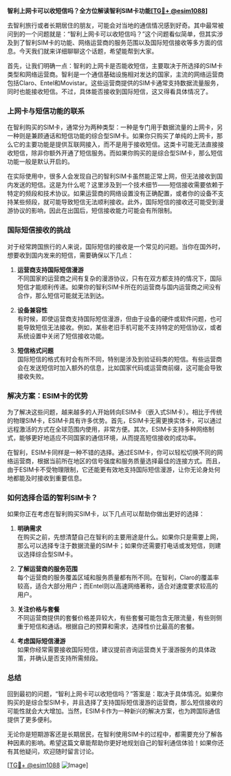**智利上网卡可以收短信吗？全方位解读智利SIM卡功能[[TG💪+ @esim1088](https://t.me/s/esim1088)]**

去智利旅行或者长期居住的朋友，可能会对当地的通信情况感到好奇。其中最常被问到的一个问题就是：“智利上网卡可以收短信吗？”这个问题看似简单，但其实涉及到了智利SIM卡的功能、网络运营商的服务范围以及国际短信接收等多方面的信息。今天我们就来详细聊聊这个话题，希望能帮到大家。

首先，让我们明确一点：智利的上网卡是否能收短信，主要取决于所选择的SIM卡类型和网络运营商。智利是一个通信基础设施相对发达的国家，主流的网络运营商包括Claro、Entel和Movistar。这些运营商提供的SIM卡通常支持数据流量服务，同时也能接收短信。不过，具体能否接收到国际短信，这又得看具体情况了。

### 上网卡与短信功能的联系

在智利购买的SIM卡，通常分为两种类型：一种是专门用于数据流量的上网卡，另一种则是兼顾通话和短信功能的综合型SIM卡。如果你只购买了单纯的上网卡，那么它的主要功能是提供互联网接入，而不是用于接收短信。这类卡可能无法直接接收短信，除非你额外开通了短信服务。而如果你购买的是综合型SIM卡，那么短信功能一般是默认开启的。

在实际使用中，很多人会发现自己的智利SIM卡虽然能正常上网，但无法接收到国内发送的短信。这是为什么呢？这里涉及到一个技术细节——短信接收需要依赖于特定的频段和技术协议。如果运营商的网络设置没有正确配置，或者你的设备不支持某些频段，就可能导致短信无法顺利接收。此外，国际短信的接收还可能受到漫游协议的影响，因此在出国后，短信接收能力可能会有所限制。

### 国际短信接收的挑战

对于经常跨国旅行的人来说，国际短信的接收是一个常见的问题。当你在国外时，想要收到国内发来的短信，需要确保以下几点：

1. **运营商支持国际短信漫游**  
   不同国家的运营商之间有复杂的漫游协议，只有在双方都支持的情况下，国际短信才能顺利传递。如果你的智利SIM卡所在的运营商与国内运营商之间没有合作，那么短信可能就无法到达。

2. **设备兼容性**  
   有时候，即使运营商支持国际短信漫游，但由于设备的硬件或软件问题，也可能导致短信无法接收。例如，某些老旧手机可能不支持特定的短信协议，或者系统设置中关闭了短信接收功能。

3. **短信格式问题**  
   国际短信的格式有时会有所不同，特别是涉及到验证码类的短信。有些运营商会在发送短信时加入额外的信息，比如国家代码或运营商前缀，这可能会导致接收失败。

### 解决方案：ESIM卡的优势

为了解决这些问题，越来越多的人开始转向ESIM卡（嵌入式SIM卡）。相比于传统的物理SIM卡，ESIM卡具有许多优势。首先，ESIM卡无需更换实体卡，可以通过远程激活的方式在全球范围内使用，非常方便。其次，ESIM卡支持多种网络制式，能够更好地适应不同国家的通信环境，从而提高短信接收的成功率。

在智利，ESIM卡同样是一种不错的选择。通过ESIM卡，你可以轻松切换不同的网络运营商，根据当前所在地区的信号强度和服务质量选择最佳的连接方式。而且，由于ESIM卡不受物理限制，它还能更有效地支持国际短信漫游，让你无论身处何地都能及时接收到重要信息。

### 如何选择合适的智利SIM卡？

如果你正在考虑在智利购买SIM卡，以下几点可以帮助你做出更好的选择：

1. **明确需求**  
   在购买之前，先想清楚自己在智利的主要用途是什么。如果你只是需要上网，那么可以选择专注于数据流量的SIM卡；如果你还需要打电话或发短信，则建议选择综合型SIM卡。

2. **了解运营商的服务范围**  
   每个运营商的服务覆盖区域和服务质量都有所不同。在智利，Claro的覆盖率较高，适合大部分用户；而Entel则以高速网络著称，适合对速度要求较高的用户。

3. **关注价格与套餐**  
   不同运营商提供的套餐价格差异较大，有些套餐可能包含无限流量，有些则侧重于短信和通话。根据自己的预算和需求，选择性价比最高的套餐。

4. **考虑国际短信漫游**  
   如果你经常需要接收国际短信，建议提前咨询运营商关于漫游服务的具体政策，并确认是否支持所需频段。

### 总结

回到最初的问题，“智利上网卡可以收短信吗？”答案是：取决于具体情况。如果你购买的是综合型SIM卡，并且选择了支持国际短信漫游的运营商，那么短信接收的可能性就会大大增加。当然，ESIM卡作为一种新兴的解决方案，也为跨国际通信提供了更多便利。

无论你是短期游客还是长期居民，在智利使用SIM卡的过程中，都需要充分了解各种因素的影响。希望这篇文章能帮助你更好地规划自己的智利通信体验！如果你还有其他疑问，欢迎随时留言讨论。

[[TG💪+ @esim1088](https://t.me/s/esim1088) ![Image](https://i.postimg.cc/4NQfJmqS/Snipaste-2025-05-13-00-14-12.png)]